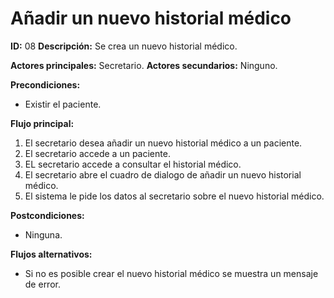 # **Añadir un nuevo historial médico**
**ID:** 08 **Descripción:** Se crea un nuevo historial médico.

**Actores principales:** Secretario.    **Actores secundarios:** Ninguno.

**Precondiciones:**
- Existir el paciente.

**Flujo principal:**
1. El secretario desea añadir un nuevo historial médico a un paciente.
2. El secretario accede a un paciente.
3. EL secretario accede a consultar el historial médico.
4. El secretario abre el cuadro de dialogo de añadir un nuevo historial médico.
5. El sistema le pide los datos al secretario sobre el nuevo historial médico.

**Postcondiciones:**
- Ninguna.

**Flujos alternativos:**
- Si no es posible crear el nuevo historial médico se muestra un mensaje de error.

